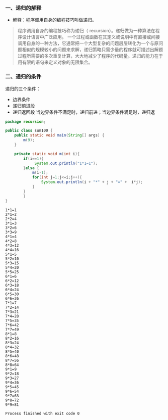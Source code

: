 ### 一、递归的解释
* 解释：程序调用自身的编程技巧叫做递归。
> 程序调用自身的编程技巧称为递归（ recursion）。递归做为一种算法在程序设计语言中广泛应用。 一个过程或函数在其定义或说明中有直接或间接调用自身的一种方法，它通常把一个大型复杂的问题层层转化为一个与原问题相似的规模较小的问题来求解，递归策略只需少量的程序就可描述出解题过程所需要的多次重复计算，大大地减少了程序的代码量。递归的能力在于用有限的语句来定义对象的无限集合。


### 二、递归的条件
递归的三个条件：
* 边界条件
* 递归前进段
* 递归返回段
当边界条件不满足时，递归前进；当边界条件满足时，递归返

```java
package recursion;

public class sum100 {
    public static void main(String[] args) {
        m(9);
    }

    private static void m(int i){
        if(i==1){
             System.out.println("1*1=1");
        }else {
            m(i-1);
            for(int j=1;j<=i;j++){
                System.out.println(i + "*" + j + "=" +  i*j);
            }
        }
        }
}
```
```
1*1=1
2*1=2
2*2=4
3*1=3
3*2=6
3*3=9
4*1=4
4*2=8
4*3=12
4*4=16
5*1=5
5*2=10
5*3=15
5*4=20
5*5=25
6*1=6
6*2=12
6*3=18
6*4=24
6*5=30
6*6=36
7*1=7
7*2=14
7*3=21
7*4=28
7*5=35
7*6=42
7*7=49
8*1=8
8*2=16
8*3=24
8*4=32
8*5=40
8*6=48
8*7=56
8*8=64
9*1=9
9*2=18
9*3=27
9*4=36
9*5=45
9*6=54
9*7=63
9*8=72
9*9=81

Process finished with exit code 0
```
